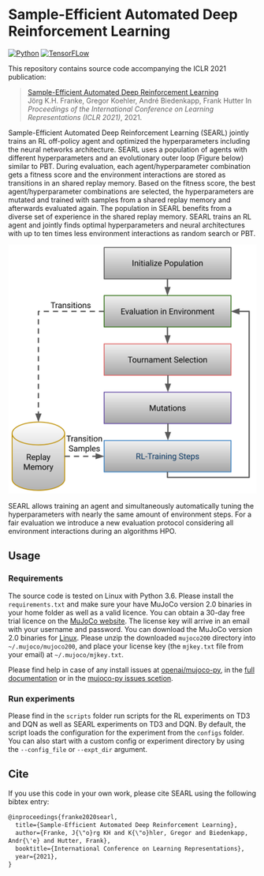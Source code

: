 # Sample-Efficient Automated Deep Reinforcement Learning

[![Python](https://img.shields.io/badge/python-3.6-yellow.svg)](https://www.python.org/downloads/release/python-3611/)
[![TensorFLow](https://img.shields.io/badge/PyTorch-1.6-yellow.svg)](https://pytorch.org/)

This repository contains source code accompanying the ICLR 2021 publication:

> [Sample-Efficient Automated Deep Reinforcement Learning](https://openreview.net/forum?id=hSjxQ3B7GWq)  
> Jörg K.H. Franke, Gregor Koehler, André Biedenkapp, Frank Hutter 
> In *Proceedings of the International Conference on Learning Representations (ICLR 2021)*, 2021.

Sample-Efficient Automated Deep Reinforcement Learning (SEARL) jointly trains an RL off-policy agent and optimized the
hyperparameters including the neural networks architecture. SEARL uses a population of agents with different
hyperparameters and an evolutionary outer loop (Figure below) similar to PBT. During evaluation, each
agent/hyperparameter combination gets a fitness score and the environment interactions are stored as transitions in an
shared replay memory. Based on the fitness score, the best agent/hyperparameter combinations are selected, the
hyperparameters are mutated and trained with samples from a shared replay memory and afterwards evaluated again. The
population in SEARL benefits from a diverse set of experience in the shared replay memory. SEARL trains an RL agent and
jointly finds optimal hyperparameters and neural architectures with up to ten times less environment interactions as
random search or PBT.    

![searl algorithm](images/searl.png)

SEARL allows training an agent and simultaneously automatically tuning the hyperparameters with nearly the same amount
of environment steps. For a fair evaluation we introduce a new evaluation protocol considering all
environment interactions during an algorithms HPO.


## Usage


### Requirements

The source code is tested on Linux with Python 3.6. Please install the `requirements.txt` and make sure your have 
MuJoCo version 2.0 binaries in your home folder as well as a valid licence. 
You can obtain a 30-day free trial licence on the [MuJoCo website](https://www.roboti.us/license.html).
The license key will arrive in an email with your username and password. You can download the MuJoCo version 2.0 
binaries for [Linux](https://www.roboti.us/download/mujoco200_linux.zip). Please unzip the downloaded `mujoco200` 
directory into `~/.mujoco/mujoco200`, and place your license key (the `mjkey.txt` file from your email)
at `~/.mujoco/mjkey.txt`.

Please find help in case of any install issues at [openai/mujoco-py](https://github.com/openai/mujoco-py), in the 
[full documentation](https://openai.github.io/mujoco-py/build/html/index.html) or in the 
[mujoco-py issues scetion](https://github.com/openai/mujoco-py/issues).

### Run experiments

Please find in the `scripts` folder run scripts for the RL experiments on TD3 and DQN as well as SEARL experiments on 
TD3 and DQN.  By default, the script loads the configuration for the experiment from the `configs` folder. You can also 
start with a custom config or experiment directory by using the `--config_file` or `--expt_dir` argument.

## Cite

If you use this code in your own work, please cite SEARL using the following bibtex entry:

```
@inproceedings{franke2020searl,
  title={Sample-Efficient Automated Deep Reinforcement Learning},
  author={Franke, J{\"o}rg KH and K{\"o}hler, Gregor and Biedenkapp, Andr{\'e} and Hutter, Frank},
  booktitle={International Conference on Learning Representations},
  year={2021},
}
```
